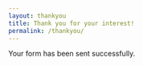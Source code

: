 ```yaml
---
layout: thankyou
title: Thank you for your interest!
permalink: /thankyou/
---
```



Your form has been sent successfully.